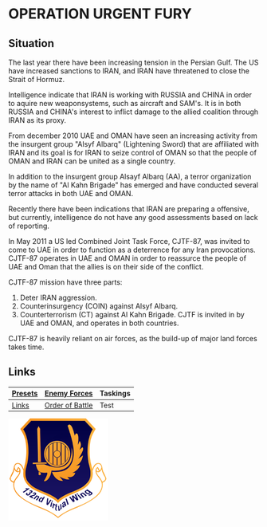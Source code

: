 # OPERATION URGENT FURY

## Situation
The last year there have been increasing tension in the Persian Gulf. The US have increased sanctions to IRAN, and IRAN have threatened to close the Strait of Hormuz.

Intelligence indicate that IRAN is working with RUSSIA and CHINA in order to aquire new weaponsystems, such as aircraft and SAM's. It is in both RUSSIA and CHINA's interest to inflict damage to the allied coalition through IRAN as its proxy.

From december 2010 UAE and OMAN have seen an increasing activity from the insurgent group "Alsyf Albarq" (Lightening Sword) that are affiliated with IRAN and its goal is for IRAN to seize control of OMAN so that the people of OMAN and IRAN can be united as a single country.

In addition to the insurgent group Alsayf Albarq (AA), a terror organization by the name of "Al Kahn Brigade" has emerged and have conducted several terror attacks in both UAE and OMAN.

Recently there have been indications that IRAN are preparing a offensive, but currently, intelligence do not have any good assessments based on lack of reporting.


In May 2011 a US led Combined Joint Task Force, CJTF-87, was invited to come to UAE in order to function as a deterrence for any Iran provocations. CJTF-87 operates in UAE and OMAN in order to reassurce the people of UAE and Oman that the allies is on their side of the conflict.

CJTF-87 mission have three parts:
1. Deter IRAN aggression.
2. Counterinsurgency (COIN) against Alsyf Albarq.
3. Counterterrorism (CT) against Al Kahn Brigade.
CJTF is invited in by UAE and OMAN, and operates in both countries.

CJTF-87 is heavily reliant on air forces, as the build-up of major land forces takes time.






## Links
[Presets](/OPUF-Brief/Docs/Presets.md) | [Enemy Forces](/Docs/Enemy.md)| Taskings
-------------------------------------- | ----------------------------- | ---- 
[Links](/Docs/Links.md) | [Order of Battle](/Docs/OOB.md) | Test







![132nd Logo](/Images/132ndLogosmall.png)
